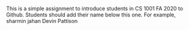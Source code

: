 This is a simple assignment to introduce students in CS 1001 FA 2020 to Github. Students should add their name below this one. For example,
sharmin jahan
Devin Pattison
